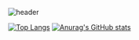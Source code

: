 ![header](https://capsule-render.vercel.app/api?type=slice&color=gradient&height=300&section=header&text=Mins%20Hub&fontSize=90&fontColor=1E0342)


[![Top Langs](https://github-readme-stats.vercel.app/api/top-langs/?username=bbbkickaaa)](https://github.com/bbbkickaaa/github-readme-stats)
[![Anurag's GitHub stats](https://github-readme-stats.vercel.app/api?username=bbbkickaaa)](https://github.com/anuraghazra/github-readme-stats)
<!--
**bbbkickaaa/bbbkickaaa** is a ✨ _special_ ✨ repository because its `README.md` (this file) appears on your GitHub profile.


Here are some ideas to get you started:

- 🔭 I’m currently working on ...
- 🌱 I’m currently learning ...
- 👯 I’m looking to collaborate on ...
- 🤔 I’m looking for help with ...
- 💬 Ask me about ...
- 📫 How to reach me: ...
- 😄 Pronouns: ...
- ⚡ Fun fact: ...
-->
